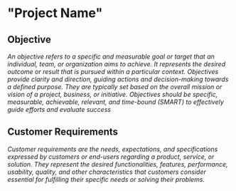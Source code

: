# "Project Name"

## Objective

*An objective refers to a specific and measurable goal or target that an individual, team, or organization aims to achieve. It represents the desired outcome or result that is pursued within a particular context. Objectives provide clarity and direction, guiding actions and decision-making towards a defined purpose. They are typically set based on the overall mission or vision of a project, business, or initiative. Objectives should be specific, measurable, achievable, relevant, and time-bound (SMART) to effectively guide efforts and evaluate success*


## Customer Requirements

*Customer requirements are the needs, expectations, and specifications expressed by customers or end-users regarding a product, service, or solution. They represent the desired functionalities, features, performance, usability, quality, and other characteristics that customers consider essential for fulfilling their specific needs or solving their problems.*